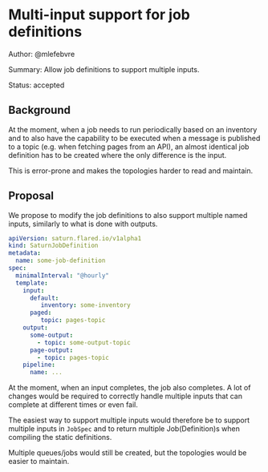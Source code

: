 # Multi-input support for job definitions

Author: @mlefebvre

Summary: Allow job definitions to support multiple inputs.

Status: accepted

## Background

At the moment, when a job needs to run periodically based on an inventory
and to also have the capability to be executed when a message is published to a topic
(e.g. when fetching pages from an API),
an almost identical job definition has to be created where the only difference is the input.

This is error-prone and makes the topologies harder to read and maintain.

## Proposal

We propose to modify the job definitions to also support multiple named inputs,
similarly to what is done with outputs.

```yaml
apiVersion: saturn.flared.io/v1alpha1
kind: SaturnJobDefinition
metadata:
  name: some-job-definition
spec:
  minimalInterval: "@hourly"
  template:
    input:
      default:
         inventory: some-inventory
      paged:
         topic: pages-topic
    output:
      some-output:
        - topic: some-output-topic
      page-output:
        - topic: pages-topic
    pipeline:
      name: ...
```

At the moment, when an input completes, the job also completes. A lot of changes would be required to
correctly handle multiple inputs that can complete at different times or even fail.

The easiest way to support multiple inputs would therefore be to support multiple
inputs in `JobSpec` and to return multiple Job(Definition)s when compiling the static definitions.

Multiple queues/jobs would still be created, but the topologies would be easier to maintain.
